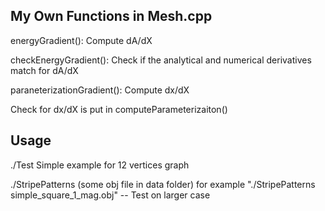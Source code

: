 My Own Functions in Mesh.cpp
--------
energyGradient(): Compute dA/dX

checkEnergyGradient(): Check if the analytical and numerical derivatives match for dA/dX

paraneterizationGradient(): Compute dx/dX

Check for dx/dX is put in computeParameterizaiton()

Usage
--------
./Test Simple example for 12 vertices graph

./StripePatterns (some obj file in data folder) for example "./StripePatterns simple_square_1_mag.obj" -- Test on larger case
